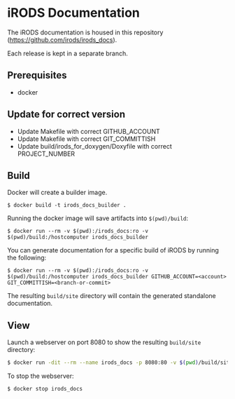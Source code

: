 iRODS Documentation
===================

The iRODS documentation is housed in this repository (https://github.com/irods/irods_docs).

Each release is kept in a separate branch.

Prerequisites
-------------

- docker

Update for correct version
--------------------------

- Update Makefile with correct GITHUB_ACCOUNT
- Update Makefile with correct GIT_COMMITTISH
- Update build/irods_for_doxygen/Doxyfile with correct PROJECT_NUMBER

Build
-----

Docker will create a builder image.

```
$ docker build -t irods_docs_builder .
```

Running the docker image will save artifacts into `$(pwd)/build`:

```
$ docker run --rm -v $(pwd):/irods_docs:ro -v $(pwd)/build:/hostcomputer irods_docs_builder
```

You can generate documentation for a specific build of iRODS by running the following:

```
$ docker run --rm -v $(pwd):/irods_docs:ro -v $(pwd)/build:/hostcomputer irods_docs_builder GITHUB_ACCOUNT=<account> GIT_COMMITTISH=<branch-or-commit>
```

The resulting `build/site` directory will contain the generated standalone documentation.

View
----

Launch a webserver on port 8080 to show the resulting `build/site` directory:

```bash
$ docker run -dit --rm --name irods_docs -p 8080:80 -v $(pwd)/build/site:/usr/local/apache2/htdocs/ httpd:2.4
```

To stop the webserver:

```bash
$ docker stop irods_docs
```
